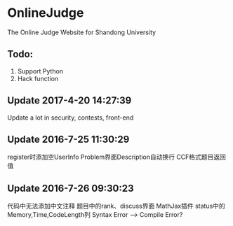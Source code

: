 # OnlineJudge
The Online Judge Website for Shandong University

## Todo:

1. Support Python
1. Hack function


## Update 2017-4-20 14:27:39
Update a lot in security, contests, front-end


## Update 2016-7-25 11:30:29
register时添加空UserInfo
Problem界面Description自动换行
CCF格式题目返回值


## Update 2016-7-26 09:30:23
代码中无法添加中文注释
题目中的rank、discuss界面
MathJax插件
status中的Memory,Time,CodeLength列
Syntax Error --> Compile Error?

